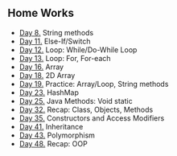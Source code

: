 ## Home Works
* [Day 8.](src/day8) String methods
* [Day 11.](src/day11) Else-If/Switch
* [Day 12.](src/day12) Loop: While/Do-While Loop
* [Day 13.](src/day13) Loop: For, For-each
* [Day 16.](src/day16) Array
* [Day 18.](src/day18) 2D Array
* [Day 19.](src/day19) Practice: Array/Loop, String methods
* [Day 23.](src/day23) HashMap
* [Day 25.](src/day25) Java Methods: Void static
* [Day 32.](src/day32) Recap: Class, Objects, Methods
* [Day 35.](src/day35) Constructors and Access Modifiers
* [Day 41.](src/day41) Inheritance
* [Day 43.](src/day43) Polymorphism
* [Day 48.](src/day48) Recap: OOP

